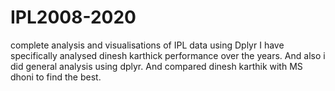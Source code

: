 # IPL2008-2020
complete analysis and visualisations of IPL data using Dplyr 
I have specifically analysed dinesh karthick performance over the years. And also i did general analysis using dplyr.
And compared dinesh karthik with MS dhoni to find the best.
